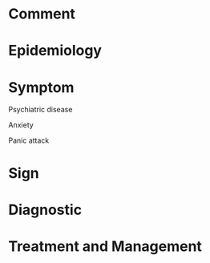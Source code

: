 # Comment

# Epidemiology

# Symptom

Psychiatric disease

Anxiety

Panic attack

# Sign

# Diagnostic

# Treatment and Management
